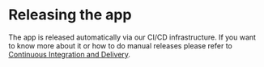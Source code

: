 # Releasing the app

The app is released automatically via our CI/CD infrastructure. If you want to know more about it or how to do manual releases please refer to [Continuous Integration and Delivery](docs/08-cicd.md).

